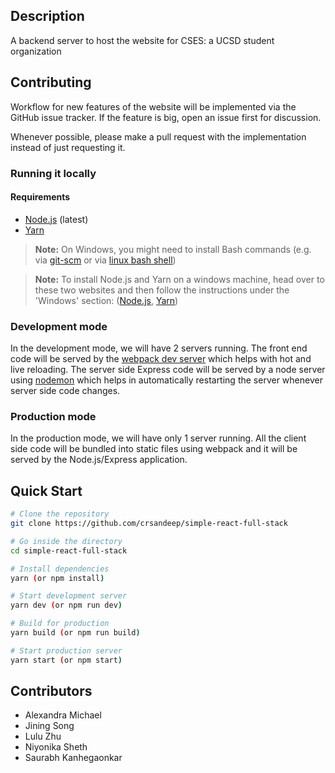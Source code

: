 ## Description

A backend server to host the website for CSES: a UCSD student organization

## Contributing

Workflow for new features of the website will be implemented via the GitHub issue tracker.
If the feature is big, open an issue first for discussion.

Whenever possible, please make a pull request with the implementation instead of just requesting it.

### Running it locally

#### Requirements

- [Node.js](https://nodejs.org/) (latest)
- [Yarn](https://yarnpkg.com/)

> **Note:** On Windows, you might need to install Bash commands (e.g. via [git-scm](https://git-scm.com/downloads) or via [linux bash shell](https://www.howtogeek.com/249966/how-to-install-and-use-the-linux-bash-shell-on-windows-10/))

> **Note:** To install Node.js and Yarn on a windows machine, head over to these two websites and then follow the instructions under the 'Windows' section: ([Node.js](https://nodejs.org/en/), [Yarn](https://yarnpkg.com/en/docs/install#windows-stable))


### Development mode

In the development mode, we will have 2 servers running. The front end code will be served by the [webpack dev server](https://webpack.js.org/configuration/dev-server/) which helps with hot and live reloading. The server side Express code will be served by a node server using [nodemon](https://nodemon.io/) which helps in automatically restarting the server whenever server side code changes.

### Production mode

In the production mode, we will have only 1 server running. All the client side code will be bundled into static files using webpack and it will be served by the Node.js/Express application.

## Quick Start

```bash
# Clone the repository
git clone https://github.com/crsandeep/simple-react-full-stack

# Go inside the directory
cd simple-react-full-stack

# Install dependencies
yarn (or npm install)

# Start development server
yarn dev (or npm run dev)

# Build for production
yarn build (or npm run build)

# Start production server
yarn start (or npm start)
```

## Contributors

- Alexandra Michael 
- Jining Song
- Lulu Zhu
- Niyonika Sheth 
- Saurabh Kanhegaonkar
